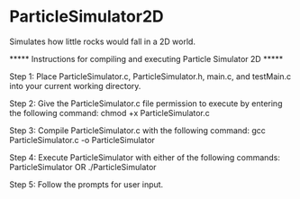 # ParticleSimulator2D

Simulates how little rocks would fall in a 2D world. 

***** Instructions for compiling and executing Particle Simulator 2D *****

Step 1: Place ParticleSimulator.c, ParticleSimulator.h, main.c, and testMain.c into your current working directory.

Step 2: Give the ParticleSimulator.c file permission to execute by entering the following command: 
      chmod +x ParticleSimulator.c

Step 3: Compile ParticleSimulator.c with the following command: 
      gcc ParticleSimulator.c -o ParticleSimulator

Step 4: Execute ParticleSimulator with either of the following commands: ParticleSimulator  OR  ./ParticleSimulator

Step 5: Follow the prompts for user input.
